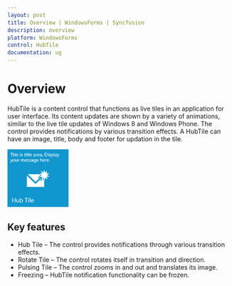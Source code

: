 ```yaml
---
layout: post
title: Overview | WindowsForms | Syncfusion
description: overview
platform: WindowsForms
control: HubTile
documentation: ug
---
```


# Overview

HubTile is a content control that functions as live tiles in an application for user interface. Its content updates are shown by a variety of animations, similar to the live tile updates of Windows 8 and Windows Phone. The control provides notifications by various transition effects. A HubTile can have an image, title, body and footer for updation in the tile.

 ![loadimage](Overview_images/Overview_img1.png)
 



## Key features

* Hub Tile – The control provides notifications through various transition effects.
* Rotate Tile – The control rotates itself in transition and direction.
* Pulsing Tile – The control zooms in and out and translates its image.
* Freezing – HubTile notification functionality can be frozen.
